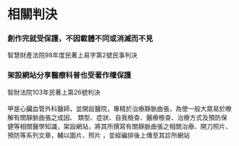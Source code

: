# 相關判決

### 創作完就受保護，不因載體不同或消滅而不見

智慧財產法院98年度民著上易字第2號民事判決

### 架設網站分享醫療科普也受著作權保護

智財法院103年民著上第26號判決\
\
甲是心臟血管外科醫師，並開設醫院，專精於治療靜脈曲張，為使一般大眾易於暸解有關靜脈曲張之成因、 類型、症狀、自我檢查、醫療檢查、治療方式及預防保健等相關醫學知識，架設網站，將其所撰寫有關靜脈曲張之相關治療、開刀照片、預防等系列文章，輔以圖片、照片 ，並經編排後上傳至其診所網站

